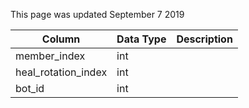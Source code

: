 This page was updated September 7 2019

| Column              | Data Type | Description |
| ------------------- | --------- | ----------- |
| member_index        | int       |             |
| heal_rotation_index | int       |             |
| bot_id              | int       |             |